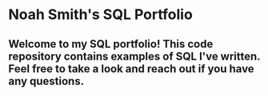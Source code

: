 # Noah Smith's SQL Portfolio

## Welcome to my SQL portfolio! This code repository contains examples of SQL I've written. Feel free to take a look and reach out if you have any questions.
